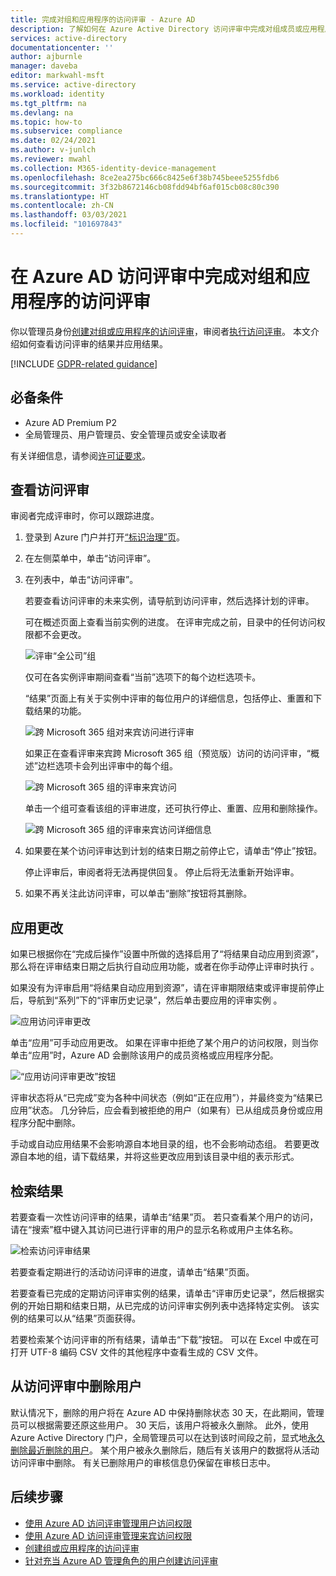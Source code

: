 ```yaml
---
title: 完成对组和应用程序的访问评审 - Azure AD
description: 了解如何在 Azure Active Directory 访问评审中完成对组成员或应用程序访问的访问评审。
services: active-directory
documentationcenter: ''
author: ajburnle
manager: daveba
editor: markwahl-msft
ms.service: active-directory
ms.workload: identity
ms.tgt_pltfrm: na
ms.devlang: na
ms.topic: how-to
ms.subservice: compliance
ms.date: 02/24/2021
ms.author: v-junlch
ms.reviewer: mwahl
ms.collection: M365-identity-device-management
ms.openlocfilehash: 8ce2ea275bc666c8425e6f38b745beee5255fdb6
ms.sourcegitcommit: 3f32b8672146cb08fdd94bf6af015cb08c80c390
ms.translationtype: HT
ms.contentlocale: zh-CN
ms.lasthandoff: 03/03/2021
ms.locfileid: "101697843"
---
```

# <a name="complete-an-access-review-of-groups-and-applications-in-azure-ad-access-reviews"></a>在 Azure AD 访问评审中完成对组和应用程序的访问评审

你以管理员身份[创建对组或应用程序的访问评审](create-access-review.md)，审阅者[执行访问评审](perform-access-review.md)。 本文介绍如何查看访问评审的结果并应用结果。

[!INCLUDE [GDPR-related guidance](../../../includes/gdpr-intro-sentence.md)]

## <a name="prerequisites"></a>必备条件

- Azure AD Premium P2
- 全局管理员、用户管理员、安全管理员或安全读取者

有关详细信息，请参阅[许可证要求](access-reviews-overview.md#license-requirements)。

## <a name="view-an-access-review"></a>查看访问评审

审阅者完成评审时，你可以跟踪进度。

1. 登录到 Azure 门户并打开[“标识治理”页](https://portal.azure.cn/#blade/Microsoft_AAD_ERM/DashboardBlade/)。

1. 在左侧菜单中，单击“访问评审”。 

1. 在列表中，单击“访问评审”。

    若要查看访问评审的未来实例，请导航到访问评审，然后选择计划的评审。

    可在概述页面上查看当前实例的进度。 在评审完成之前，目录中的任何访问权限都不会更改。

     ![评审“全公司”组](./media/complete-access-review/all-company-group.png)

    仅可在各实例评审期间查看“当前”选项下的每个边栏选项卡。 

    “结果”页面上有关于实例中评审的每位用户的详细信息，包括停止、重置和下载结果的功能。

    ![跨 Microsoft 365 组对来宾访问进行评审](./media/complete-access-review/all-company-group-results.png)


    如果正在查看评审来宾跨 Microsoft 365 组（预览版）访问的访问评审，“概述”边栏选项卡会列出评审中的每个组。 
   
    ![跨 Microsoft 365 组的评审来宾访问](./media/complete-access-review/review-guest-access-across-365-groups.png)

    单击一个组可查看该组的评审进度，还可执行停止、重置、应用和删除操作。

   ![跨 Microsoft 365 组的评审来宾访问详细信息](./media/complete-access-review/progress-group-review.png)

1. 如果要在某个访问评审达到计划的结束日期之前停止它，请单击“停止”按钮。

    停止评审后，审阅者将无法再提供回复。 停止后将无法重新开始评审。

1. 如果不再关注此访问评审，可以单击“删除”按钮将其删除。

## <a name="apply-the-changes"></a>应用更改

如果已根据你在“完成后操作”设置中所做的选择启用了“将结果自动应用到资源”，那么将在评审结束日期之后执行自动应用功能，或者在你手动停止评审时执行 。

如果没有为评审启用“将结果自动应用到资源”，请在评审期限结束或评审提前停止后，导航到“系列”下的“评审历史记录”，然后单击要应用的评审实例  。

![应用访问评审更改](./media/complete-access-review/apply-changes.png)

单击“应用”可手动应用更改。 如果在评审中拒绝了某个用户的访问权限，则当你单击“应用”时，Azure AD 会删除该用户的成员资格或应用程序分配。

![“应用访问评审更改”按钮](./media/complete-access-review/apply-changes-button.png)


评审状态将从“已完成”变为各种中间状态（例如“正在应用”），并最终变为“结果已应用”状态。 几分钟后，应会看到被拒绝的用户（如果有）已从组成员身份或应用程序分配中删除。

手动或自动应用结果不会影响源自本地目录的组，也不会影响动态组。 若要更改源自本地的组，请下载结果，并将这些更改应用到该目录中组的表示形式。

## <a name="retrieve-the-results"></a>检索结果

若要查看一次性访问评审的结果，请单击“结果”页。 若只查看某个用户的访问，请在“搜索”框中键入其访问已进行评审的用户的显示名称或用户主体名称。

![检索访问评审结果](./media/complete-access-review/retrieve-results.png) 

若要查看定期进行的活动访问评审的进度，请单击“结果”页面。

若要查看已完成的定期访问评审实例的结果，请单击“评审历史记录”，然后根据实例的开始日期和结束日期，从已完成的访问评审实例列表中选择特定实例。 该实例的结果可以从“结果”页面获得。

若要检索某个访问评审的所有结果，请单击“下载”按钮。 可以在 Excel 中或在可打开 UTF-8 编码 CSV 文件的其他程序中查看生成的 CSV 文件。

## <a name="remove-users-from-an-access-review"></a>从访问评审中删除用户

 默认情况下，删除的用户将在 Azure AD 中保持删除状态 30 天，在此期间，管理员可以根据需要还原这些用户。  30 天后，该用户将被永久删除。  此外，使用 Azure Active Directory 门户，全局管理员可以在达到该时间段之前，显式地[永久删除最近删除的用户](../fundamentals/active-directory-users-restore.md)。  某个用户被永久删除后，随后有关该用户的数据将从活动访问评审中删除。  有关已删除用户的审核信息仍保留在审核日志中。

## <a name="next-steps"></a>后续步骤

- [使用 Azure AD 访问评审管理用户访问权限](manage-user-access-with-access-reviews.md)
- [使用 Azure AD 访问评审管理来宾访问权限](manage-guest-access-with-access-reviews.md)
- [创建组或应用程序的访问评审](create-access-review.md)
- [针对充当 Azure AD 管理角色的用户创建访问评审](../privileged-identity-management/pim-how-to-start-security-review.md)
